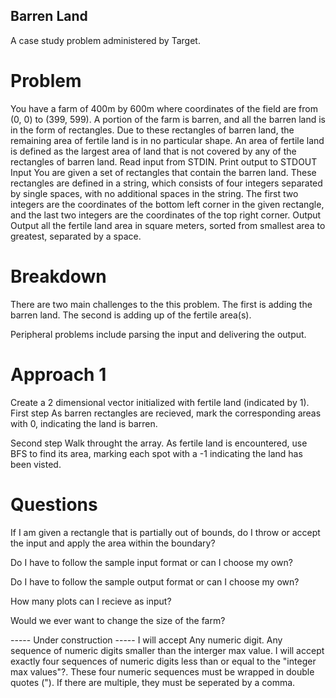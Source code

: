 ## Barren Land
A case study problem administered by Target.

# Problem
You have a farm of 400m by 600m where coordinates of the field are from (0, 0) to (399, 599). A portion of the farm is barren, and all the barren land is in the form of rectangles. Due to these rectangles of barren land, the remaining area of fertile land is in no particular shape. An area of fertile land is defined as the largest area of land that is not covered by any of the rectangles of barren land. 
Read input from STDIN. Print output to STDOUT 
Input 
You are given a set of rectangles that contain the barren land. These rectangles are defined in a string, which consists of four integers separated by single spaces, with no additional spaces in the string. The first two integers are the coordinates of the bottom left corner in the given rectangle, and the last two integers are the coordinates of the top right corner. 
Output 
Output all the fertile land area in square meters, sorted from smallest area to greatest, separated by a space. 

# Breakdown
There are two main challenges to the this problem. The first is adding the barren land. The second is adding up of the fertile area(s).

Peripheral problems include parsing the input and delivering the output.

# Approach 1
Create a 2 dimensional vector initialized with fertile land (indicated by 1).
First step
As barren rectangles are recieved, mark the corresponding areas with 0, indicating the land is barren.

Second step
Walk throught the array. As fertile land is encountered, use BFS to find its area, marking each spot with a -1 indicating the land has been visted.

# Questions
If I am given a rectangle that is partially out of bounds, do I throw or accept the input and apply the area within the boundary?

Do I have to follow the sample input format or can I choose my own?

Do I have to follow the sample output format or can I choose my own?

How many plots can I recieve as input?

Would we ever want to change the size of the farm?



----- Under construction -----
I will accept
  Any numeric digit.
  Any sequence of numeric digits smaller than the interger max value.
  I will accept exactly four sequences of numeric digits less than or equal to the "integer max values"?. These four numeric sequences must be wrapped in double quotes ("). If there are multiple, they must be seperated by a comma.
  

